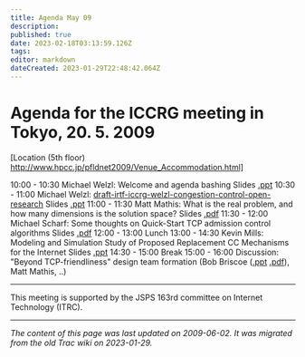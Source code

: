 ```yaml
---
title: Agenda May 09
description: 
published: true
date: 2023-02-18T03:13:59.126Z
tags: 
editor: markdown
dateCreated: 2023-01-29T22:48:42.064Z
---
```


# Agenda for the ICCRG meeting in Tokyo, 20. 5. 2009
[Location (5th floor) http://www.hpcc.jp/pfldnet2009/Venue_Accommodation.html]

10:00 - 10:30 Michael Welzl: Welcome and agenda bashing Slides [.ppt](http://www.welzl.at/iccrg/meeting-may09/iccrg-may09-intro.ppt)
10:30 - 11:00 Michael Welzl: [draft-irtf-iccrg-welzl-congestion-control-open-research](http://tools.ietf.org/html/draft-irtf-iccrg-welzl-congestion-control-open-research) Slides [.ppt](http://www.welzl.at/iccrg/meeting-may09/iccrg-may09-openissues.ppt)
11:00 - 11:30 Matt Mathis: What is the real problem, and how many dimensions is the solution space? Slides [.pdf](http://www.welzl.at/iccrg/meeting-may09/matt_mathis.pdf)
11:30 - 12:00 Michael Scharf: Some thoughts on Quick-Start TCP admission control algorithms Slides [.pdf](http://www.welzl.at/iccrg/meeting-may09/michael_scharf.pdf)
12:00 - 13:00 Lunch
13:00 - 14:30 Kevin Mills: Modeling and Simulation Study of Proposed Replacement CC Mechanisms for the Internet Slides [.ppt](http://www.welzl.at/iccrg/meeting-may09/NISTComplexSystemsICCRGMay202009.ppt)
14:30 - 15:00 Break
15:00 - 16:00 Discussion: "Beyond TCP-friendliness" design team formation (Bob Briscoe ([.ppt](http://www.cs.ucl.ac.uk/staff/B.Briscoe/presents/0905iccrg-pfldnet/0905iccrg_briscoe.ppt) [.pdf](http://www.cs.ucl.ac.uk/staff/B.Briscoe/presents/0905iccrg-pfldnet/0905iccrg_briscoe.pdf)), Matt Mathis, ..)

---
This meeting is supported by the JSPS 163rd committee on Internet Technology (ITRC).
&nbsp;
&nbsp;
&nbsp;

---

*The content of this page was last updated on 2009-06-02. It was migrated from the old Trac wiki on 2023-01-29.*